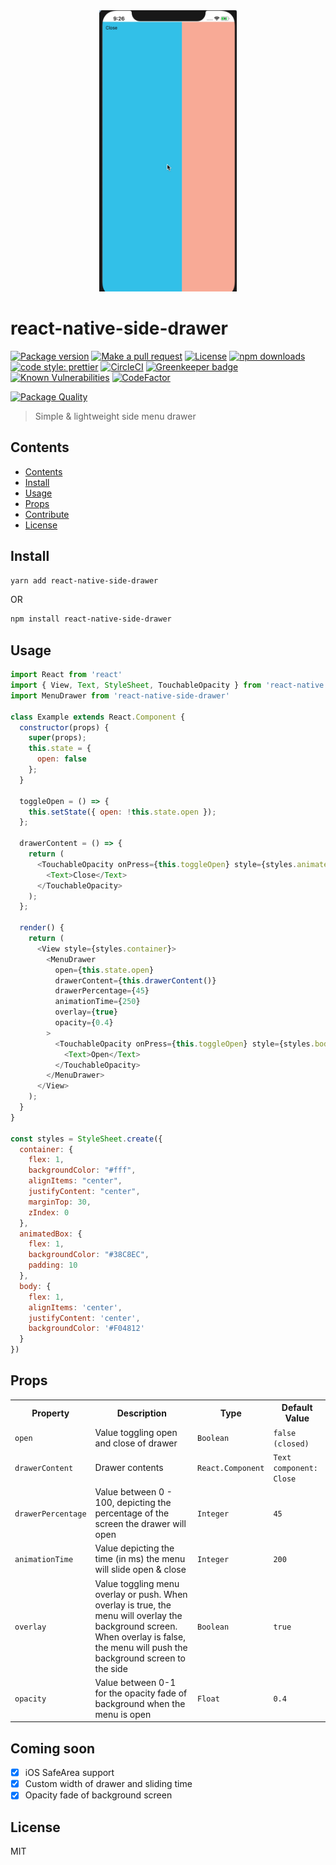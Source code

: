 <div align="center">
	<img src="assets/menu2.gif" alt="Item" height="450px">
</div>

# react-native-side-drawer

[![Package version](https://img.shields.io/npm/v/react-native-side-drawer.svg?style=flat-square)](https://npmjs.org/package/react-native-side-drawer)
[![Make a pull request](https://img.shields.io/badge/PRs-welcome-brightgreen.svg?style=flat-square)](http://makeapullrequest.com)
[![License](https://img.shields.io/npm/l/react-native-side-drawer.svg?style=flat-square)](https://github.com/pedreviljoen/react-native-menu/blob/master/LICENSE) 
[![npm downloads](https://img.shields.io/npm/dm/react-native-side-drawer.svg?style=flat-square)](https://npmjs.org/package/react-native-side-drawer)
[![code style: prettier](https://img.shields.io/badge/code_style-prettier-ff69b4.svg?style=flat-square)](https://github.com/prettier/prettier)
[![CircleCI](https://circleci.com/gh/pedreviljoen/react-native-menu/tree/master.svg?style=svg)](https://circleci.com/gh/pedreviljoen/react-native-menu/tree/master)
[![Greenkeeper badge](https://badges.greenkeeper.io/pedreviljoen/react-native-menu.svg)](https://greenkeeper.io/)
[![Known Vulnerabilities](https://snyk.io//test/github/pedreviljoen/react-native-menu/badge.svg?targetFile=package.json)](https://snyk.io//test/github/pedreviljoen/react-native-menu?targetFile=package.json)
[![CodeFactor](https://www.codefactor.io/repository/github/pedreviljoen/react-native-menu/badge)](https://www.codefactor.io/repository/github/pedreviljoen/react-native-menu)

[![Package Quality](https://npm.packagequality.com/badge/react-native-side-drawer.png)](https://packagequality.com/#?package=react-native-side-drawer)

> Simple & lightweight side menu drawer

## Contents

  - [Contents](#contents)
  - [Install](#install)
  - [Usage](#usage)
  - [Props](#props)
  - [Contribute](CONTRIBUTING.md)
  - [License](#license)

## Install

```sh
yarn add react-native-side-drawer
```

OR

```sh
npm install react-native-side-drawer
```

## Usage

```javascript
import React from 'react'
import { View, Text, StyleSheet, TouchableOpacity } from 'react-native'
import MenuDrawer from 'react-native-side-drawer'

class Example extends React.Component {
  constructor(props) {
    super(props);
    this.state = {
      open: false
    };
  }

  toggleOpen = () => {
    this.setState({ open: !this.state.open });
  };

  drawerContent = () => {
    return (
      <TouchableOpacity onPress={this.toggleOpen} style={styles.animatedBox}>
        <Text>Close</Text>
      </TouchableOpacity>
    );
  };

  render() {
    return (
      <View style={styles.container}>
        <MenuDrawer 
          open={this.state.open} 
          drawerContent={this.drawerContent()}
          drawerPercentage={45}
          animationTime={250}
          overlay={true}
          opacity={0.4}
        >
          <TouchableOpacity onPress={this.toggleOpen} style={styles.body}>
            <Text>Open</Text>
          </TouchableOpacity>
        </MenuDrawer>
      </View>
    );
  }
}

const styles = StyleSheet.create({
  container: {
    flex: 1,
    backgroundColor: "#fff",
    alignItems: "center",
    justifyContent: "center",
    marginTop: 30,
    zIndex: 0
  },
  animatedBox: {
    flex: 1,
    backgroundColor: "#38C8EC",
    padding: 10
  },
  body: {
    flex: 1,
    alignItems: 'center',
    justifyContent: 'center',
    backgroundColor: '#F04812'
  }
})
```

## Props

<table width="80%">
    <tr>
        <th>Property</th>
        <th>Description</th> 
        <th>Type</th>
        <th>Default Value</th>
    </tr>
    <tr>
        <td><code>open</code></td>
        <td>Value toggling open and close of drawer</td> 
        <td><code>Boolean</code></td>
        <td><code>false (closed)</code></td>
    </tr>
    <tr>
        <td><code>drawerContent</code></td>
        <td>Drawer contents</td> 
        <td><code>React.Component</code></td>
        <td><code>Text component: Close</code></td>
    </tr>
    <tr>
        <td><code>drawerPercentage</code></td>
        <td>Value between 0 - 100, depicting the percentage of the screen the drawer will open</td>
        <td><code>Integer</code></td> 
        <td><code>45</code></td>
    </tr>
    <tr>
        <td><code>animationTime</code></td>
        <td>Value depicting the time (in ms) the menu will slide open & close</td>
        <td><code>Integer</code></td> 
        <td><code>200</code></td>
    </tr>
    <tr>
        <td><code>overlay</code></td>
        <td>Value toggling menu overlay or push. When overlay is true, the menu will overlay the background screen. When overlay is false, the menu will push the background screen to the side</td> 
        <td><code>Boolean</code></td>
        <td><code>true</code></td>
    </tr>
    <tr>
        <td><code>opacity</code></td>
        <td>Value between 0-1 for the opacity fade of background when the menu is open</td> 
        <td><code>Float</code></td>
        <td><code>0.4</code></td>
    </tr>
</table>

## Coming soon

- [x] iOS SafeArea support
- [x] Custom width of drawer and sliding time
- [x] Opacity fade of background screen

## License

MIT